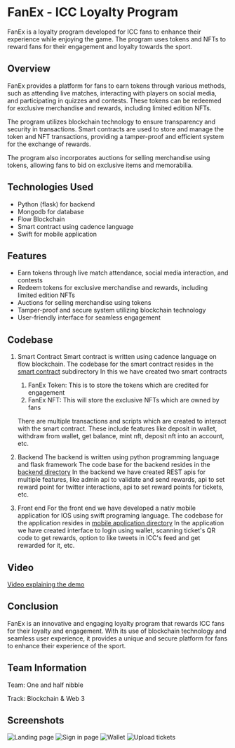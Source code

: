 # FanEx - ICC Loyalty Program

FanEx is a loyalty program developed for ICC fans to enhance their experience while enjoying the game. The program uses tokens and NFTs to reward fans for their engagement and loyalty towards the sport.


## Overview

FanEx provides a platform for fans to earn tokens through various methods, such as attending live matches, interacting with players on social media, and participating in quizzes and contests. These tokens can be redeemed for exclusive merchandise and rewards, including limited edition NFTs.

The program utilizes blockchain technology to ensure transparency and security in transactions. Smart contracts are used to store and manage the token and NFT transactions, providing a tamper-proof and efficient system for the exchange of rewards.

The program also incorporates auctions for selling merchandise using tokens, allowing fans to bid on exclusive items and memorabilia.

## Technologies Used

* Python (flask) for backend
* Mongodb for database
* Flow Blockchain
* Smart contract using cadence language
* Swift for mobile application

## Features

* Earn tokens through live match attendance, social media interaction, and contests
* Redeem tokens for exclusive merchandise and rewards, including limited edition NFTs
* Auctions for selling merchandise using tokens
* Tamper-proof and secure system utilizing blockchain technology
* User-friendly interface for seamless engagement

## Codebase

1. Smart Contract
    Smart contract is written using cadence language on flow blockchain.
    The codebase for the smart contract resides in the [smart contract](SmartContract/) subdirectory
    In this we have created two smart contracts
    1. FanEx Token: This is to store the tokens which are credited for engagement
    2. FanEx NFT: This will store the exclusive NFTs which are owned by fans

    There are multiple transactions and scripts which are created to interact with the smart contract. These include features like deposit in wallet, withdraw from wallet, get balance, mint nft, deposit nft into an account, etc.
2. Backend
    The backend is written using python programming language and flask framework
    The code base for the backend resides in the [backend directory](Backend/)
    In the backend we have created REST apis for multiple features, like admin api to validate and send rewards, api to set reward point for twitter interactions, api to set reward points for tickets, etc.

3. Front end
    For the front end we have developed a nativ mobile application for IOS using swift programing language.
    The codebase for the application resides in [mobile application directory](MobileApp/)
    In the application we have created interface to login using wallet, scanning ticket's QR code to get rewards, option to like tweets in ICC's feed and get rewarded for it, etc.

## Video
[Video explaining the demo]()

## Conclusion

FanEx is an innovative and engaging loyalty program that rewards ICC fans for their loyalty and engagement. With its use of blockchain technology and seamless user experience, it provides a unique and secure platform for fans to enhance their experience of the sport.

## Team Information

Team: One and half nibble

Track: Blockchain & Web 3

## Screenshots

![Landing page](screenshots/Fanex3.png)
![Sign in page](screenshots/Fanex1.png)
![Wallet](screenshots/Fanex1.png)
![Upload tickets](screenshots/Fanex2.png)
